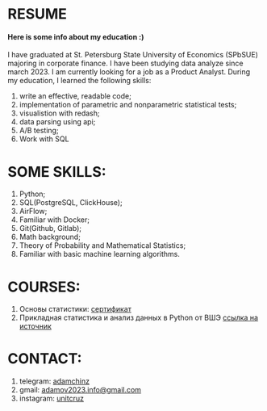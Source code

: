 # RESUME
#### Here is some info about my education :)
I have graduated at St. Petersburg State University of Economics (SPbSUE) majoring in corporate finance. I have been studying data analyze since march 2023. I am currently looking for a job as a Product Analyst. During my education, I learned the following skills:
   1. write an effective, readable code;
   2. implementation of parametric and nonparametric statistical tests;
   3. visualistion with redash;
   4. data parsing using api;
   5. A/B testing;
   6. Work with SQL 

# SOME SKILLS:
  1. Python;
  2. SQL(PostgreSQL, ClickHouse);
  3. AirFlow; 
  4. Familiar with Docker;
  5. Git(Github, Gitlab);
  6. Math background;
  7. Theory of Probability and Mathematical Statistics;
  8. Familiar with basic machine learning algorithms.

# COURSES:
1. Основы статистики: [сертификат](https://stepik.org/cert/2144387)
2. Прикладная статистика и анализ данных в Python от ВШЭ [ссылка на источник](https://www.youtube.com/@user-bg8cd4fn7d)
  
# CONTACT:
1. telegram: [adamchinz](https://t.me/adamchinz)
2. gmail: adamov2023.info@gmail.com
3. instagram: [unitcruz](https://instagram.com/unitcruz?igshid=YmMyMTA2M2Y=)

   
